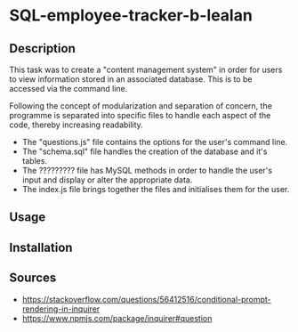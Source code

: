 # SQL-employee-tracker-b-lealan

## Description

This task was to create a "content management system" in order for users to view information stored in an associated database. This is to be accessed via the command line.

Following the concept of modularization and separation of concern, the programme is separated into specific files to handle each aspect of the code, thereby increasing readability. 
- The "questions.js" file contains the options for the user's command line.
- The "schema.sql" file handles the creation of the database and it's tables.
- The ????????? file has MySQL methods in order to handle the user's input and display or alter the appropriate data.
- The index.js file brings together the files and initialises them for the user. 


## Usage

## Installation

## Sources
- https://stackoverflow.com/questions/56412516/conditional-prompt-rendering-in-inquirer
- https://www.npmjs.com/package/inquirer#question
